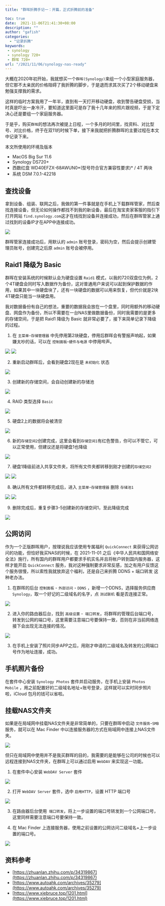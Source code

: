 ```yaml
---
title: "群晖折腾手记一：开篇，正式折腾前的准备"

toc: true
date:  2021-11-06T21:41:30+08:00
description: ""
author: "gafish"
categories:
  - "记录折腾"
keywords:
 - synology
 - synology 720+
 - 群晖 720+
url: "/2021/11/06/synology-nas-ready"
---
```


大概在2020年初开始，我就想买一个`群晖(Synology)`来组一个小型家庭服务器，但它那不太亲民的价格阻碍了我折腾的脚步，于是退而求其次买了2个移动硬盘来勉强支撑我的需求。

这样的临时方案我用了一年半，直到有一天打开移动硬盘，收到警告硬盘受损，当时真是吓出一身冷汗，要知道这里面可是存了我十几年来的照片跟视频，于是下定决心还是要组一个家庭服务器。

于是乎，购买`群晖`的想法再次被提上日程，一个多月的时间里，找资料、对比型号、对比价格，终于在双11的时候下单，接下来我就把折腾群晖的主要过程在本文中记录下来。

本文所使用的环境及版本

- MacOS Big Sur 11.6
- Synology DS720+
- 西数红盘 WD40EFZX-68AWUN0*(型号符合官方兼容性要求)* / 4T 两块
- 系统 DSM 7.0.1-42218

## 查找设备

拿到设备、组装、联网之后，我做的第一件事就是在手机上下载群晖管家，然后查找连接设备，但无论如何操作都找不到我的新设备，最后在淘宝卖家客服的指引下打开网站 `find.synology.com`这才在线找到设备并连接成功，然后在群晖管家上通过找到的设备IP才在APP中连接成功。

![](/images/2021-11-06-synology-nas-ready/4.jpg)

群晖管家连接成功后，用默认的 `admin` 账号登录，密码为空，然后会提示创建管理员账号，创建完之后原 `admin` 账号会被停用。

## Raid1 降级为 Basic

群晖在安装系统的时候默认会为硬盘设置 `Raid1` 模式，以我的720双盘位为例，2个4T硬盘会同时写入数据作为备份，这对普通用户来说可以起到保护数据的作用，如果其中一块硬盘块了，还有一块硬盘的数据可以用来恢复，但代价就是2块4T硬盘只能当一块硬盘用。

我对数据备份有自己的想法，重要的数据我会放在一个盘里，同时用额外的移动硬盘、网盘作为备份，所以不需要在一台NAS里做数据备份，同时我需要的是更多的存储空间，于是把 Raid1 降级为 Basic 就非常必要了，接下来简单记录下降级的过程。

1. 在 `主菜单`-`存储管理器` 中先停用第2块硬盘，停用后群晖会有警报声响起，如果嫌太吵的话，可以在  `控制面板`-`硬件与电源` 中停用哔声。

![](/images/2021-11-06-synology-nas-ready/9.jpg)
![](/images/2021-11-06-synology-nas-ready/10.jpg)

2. 重新启动群晖后，会看到硬盘2现在是 `未初始化` 状态

![](/images/2021-11-06-synology-nas-ready/11.jpg)

3. 创建新的存储空间，会自动创建新的存储池

![](/images/2021-11-06-synology-nas-ready/12.jpg)

4. RAID 类型选择 `Basic`

![](/images/2021-11-06-synology-nas-ready/13.jpg)

5. 硬盘2上的数据将会被清空

![](/images/2021-11-06-synology-nas-ready/14.jpg)

6. 新的`存储空间2`创建完成，这里会看到`存储空间1`有红色警告，你可以不管它，可以正常使用，但建议还是将硬盘1也降级

![](/images/2021-11-06-synology-nas-ready/15.jpg)

7. 硬盘1降级前进入共享文件夹，将所有文件夹都转移到刚才创建的`存储空间2`

![](/images/2021-11-06-synology-nas-ready/16.jpg)
![](/images/2021-11-06-synology-nas-ready/17.jpg)

8. 确认所有文件都转移完成后，进入 `主菜单`-`存储管理器` 删除 `存储池1`  

![](/images/2021-11-06-synology-nas-ready/18.jpg)
![](/images/2021-11-06-synology-nas-ready/19.jpg)

9. 删除完成后，重复步骤3-5创建新的存储空间1，至此降级完成

![](/images/2021-11-06-synology-nas-ready/20.jpg)

## 公网访问

作为一个正版群晖用户，按理说我应该使用专属福利 `QuickConnect` 来获得公网访问的功能，但恰好我买NAS的时候，在 2021-11-01 之后《中华人民共和国网络安全法》施行，所有国内的群晖用户都要求手机实名并且将帐户转到国内服务器，这样才能开启 `QuickConnect` 服务，我对这种强制要求非常反感，加之有用户反馈这个服务很慢，所以索性我就放弃这个福利，还是自己来折腾 DDNS + 端口转发 这种老办法。

1. 在群晖的后台 `控制面板` - `外部访问` - `DDNS` ，新增一个DDNS，选择服务供应商 `Synology`，取一个好记的二级域名的名字，点 `测试联机` 看是否连接正常。

![](/images/2021-11-06-synology-nas-ready/1.jpg)

2. 进入你的路由器后台，找到 `高级设置` -` 端口转发`，将群晖的管理后台端口号，转发到公网的端口号，这里需要注意端口号要保持一致，否则在非当前网络连接下会出现无法连接的情况。

![](/images/2021-11-06-synology-nas-ready/2.jpg)

3. 在手机上安装了照片同步APP之后，用刚才申请的二级域名及转发的公网端口号作为地址连接，成功。

## 手机照片备份

在套件中心安装 `Synology Photos` 套件并启动服务，在手机上安装 `Photos Mobile` ，用之前配置好的二级域名地址+账号登录，这样就可以实时同步照片啦，iCloud 包月的钱可以省啦。

## 挂载NAS文件夹

如果是在局域网中挂载NAS文件夹是非常简单的，只要在群晖中启动 `文件服务`-`SMB` 服务，就可以在 Mac Finder 中以连接服务器的方式在局域网中连接上NAS文件夹。

![](/images/2021-11-06-synology-nas-ready/8.jpg)

但只在局域网中使用并不是我买群晖的目的，我需要的是能够在公司的时候也可以远程连接到NAS文件夹，在群晖上可以通过启用 `WebDAV` 来实现这一功能。

1. 在套件中心安装 `WebDAV Server` 套件

![](/images/2021-11-06-synology-nas-ready/5.jpg)

2. 打开 `WebDAV Server` 套件，选中 `启用HTTP`，设置 HTTP 端口号

![](/images/2021-11-06-synology-nas-ready/6.jpg)

3. 在路由器后台使用` 端口转发`，将上一步设置的端口号转发到一个公网端口号，这里同样需要注意端口号要保持一致。

4. 在 Mac Finder 上连接服务器，使用之前设置的公网访问二级域名+上一步设置的端口号。

![](/images/2021-11-06-synology-nas-ready/7.jpg)

## 资料参考

- [https://zhuanlan.zhihu.com/p/34319867](https://zhuanlan.zhihu.com/p/34319867)
- [https://www.autoahk.com/archives/35279](https://www.autoahk.com/archives/35279)
- [https://www.xiebruce.top/1201.html](https://www.xiebruce.top/1201.html)
